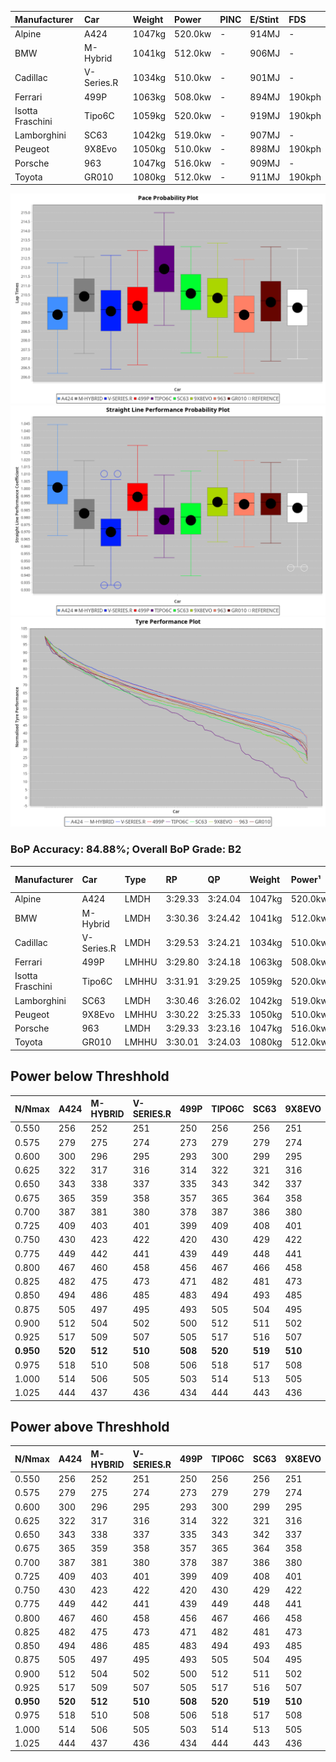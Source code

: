 | Manufacturer     | Car        | Weight | Power   | PINC    | E/Stint | FDS     |
|:-|:-|:-|:-|:-|:-|:-|
| Alpine           | A424       | 1047kg | 520.0kw |    -    | 914MJ   |    -    |
| BMW              | M-Hybrid   | 1041kg | 512.0kw |    -    | 906MJ   |    -    |
| Cadillac         | V-Series.R | 1034kg | 510.0kw |    -    | 901MJ   |    -    |
| Ferrari          | 499P       | 1063kg | 508.0kw |    -    | 894MJ   | 190kph  |
| Isotta Fraschini | Tipo6C     | 1059kg | 520.0kw |    -    | 919MJ   | 190kph  |
| Lamborghini      | SC63       | 1042kg | 519.0kw |    -    | 907MJ   |    -    |
| Peugeot          | 9X8Evo     | 1050kg | 510.0kw |    -    | 898MJ   | 190kph  |
| Porsche          | 963        | 1047kg | 516.0kw |    -    | 909MJ   |    -    |
| Toyota           | GR010      | 1080kg | 512.0kw |    -    | 911MJ   | 190kph  |

![PACECHART](./IMG/CUSTOM.png)
![STRAIGHTLINEPERFORMANCECHART](./IMG/CUSTOM_sp.png)
![TYREPERFORMANCECHART](./IMG/CUSTOM_tw.png)

### BoP Accuracy: 84.88%; Overall BoP Grade: B2
| Manufacturer     | Car        | Type  | RP      | QP      | Weight | Power¹  | Threshhold | PINC    | Power²   | E/Stint | AVG Vmax  | FDS     | RDLC | L/Stint | BOP-Grade | Model Accuracy | Model Points | Match% | SimDiff |
|:-|:-|:-|:-|:-|:-|:-|:-|:-|:-|:-|:-|:-|:-|:-|:-|:-|:-|:-|:-|
| Alpine           | A424       | LMDH  | 3:29.33 | 3:24.04 | 1047kg | 520.0kw | 210.0kph   |    -    | 520.00kw |  914MJ  | 335.21kph |    -    | 1.01 | 12      | -C1       | 100.00%        | 946          | 79.87% | -1.13   |
| BMW              | M-Hybrid   | LMDH  | 3:30.36 | 3:24.42 | 1041kg | 512.0kw | 210.0kph   |    -    | 512.00kw |  906MJ  | 331.59kph |    -    | 1.02 | 12      | ~A1       | 100.00%        | 1998         | 97.34% | -0.71   |
| Cadillac         | V-Series.R | LMDH  | 3:29.53 | 3:24.21 | 1034kg | 510.0kw | 210.0kph   |    -    | 510.00kw |  901MJ  | 329.35kph |    -    | 1.03 | 12      | -B1       | 98.11%         | 3991         | 88.60% | +0.13   |
| Ferrari          | 499P       | LMHHU | 3:29.80 | 3:24.18 | 1063kg | 508.0kw | 210.0kph   |    -    | 508.00kw |  894MJ  | 331.80kph | 190kph  | 1.03 | 12      | ~A1       | 98.72%         | 4180         | 95.11% | +0.22   |
| Isotta Fraschini | Tipo6C     | LMHHU | 3:31.91 | 3:29.25 | 1059kg | 520.0kw | 210.0kph   |    -    | 520.00kw |  919MJ  | 330.80kph | 190kph  | 1.04 | 12      | +Ω1       | 97.73%         | 129          | 31.24% | +0.73   |
| Lamborghini      | SC63       | LMDH  | 3:30.46 | 3:26.02 | 1042kg | 519.0kw | 210.0kph   |    -    | 519.00kw |  907MJ  | 331.53kph |    -    | 1.05 | 12      | +A2       | 100.00%        | 784          | 93.11% | +0.28   |
| Peugeot          | 9X8Evo     | LMHHU | 3:30.22 | 3:25.33 | 1050kg | 510.0kw | 210.0kph   |    -    | 510.00kw |  898MJ  | 332.18kph | 190kph  | 1.01 | 12      | ~A1       | 100.00%        | 636          | 96.58% | +0.21   |
| Porsche          | 963        | LMDH  | 3:29.33 | 3:23.16 | 1047kg | 516.0kw | 210.0kph   |    -    | 516.00kw |  909MJ  | 332.81kph |    -    | 1.01 | 12      | -B2       | 99.91%         | 11713        | 82.31% | +0.09   |
| Toyota           | GR010      | LMHHU | 3:30.01 | 3:24.03 | 1080kg | 512.0kw | 210.0kph   |    -    | 512.00kw |  911MJ  | 330.41kph | 190kph  | 1.01 | 12      | ~A1       | 99.90%         | 3123         | 99.76% | +0.17   |

## Power below Threshhold
| N/Nmax    | A424    | M-HYBRID | V-SERIES.R | 499P    | TIPO6C  | SC63    | 9X8EVO  | 963     | GR010   |
|:-|:-|:-|:-|:-|:-|:-|:-|:-|:-|
|  0.550    |  256    |  252     |  251       |  250    |  256    |  256    |  251    |  254    |  252    |
|  0.575    |  279    |  275     |  274       |  273    |  279    |  279    |  274    |  277    |  275    |
|  0.600    |  300    |  296     |  295       |  293    |  300    |  299    |  295    |  298    |  296    |
|  0.625    |  322    |  317     |  316       |  314    |  322    |  321    |  316    |  319    |  317    |
|  0.650    |  343    |  338     |  337       |  335    |  343    |  342    |  337    |  340    |  338    |
|  0.675    |  365    |  359     |  358       |  357    |  365    |  364    |  358    |  362    |  359    |
|  0.700    |  387    |  381     |  380       |  378    |  387    |  386    |  380    |  384    |  381    |
|  0.725    |  409    |  403     |  401       |  399    |  409    |  408    |  401    |  406    |  403    |
|  0.750    |  430    |  423     |  422       |  420    |  430    |  429    |  422    |  427    |  423    |
|  0.775    |  449    |  442     |  441       |  439    |  449    |  448    |  441    |  446    |  442    |
|  0.800    |  467    |  460     |  458       |  456    |  467    |  466    |  458    |  463    |  460    |
|  0.825    |  482    |  475     |  473       |  471    |  482    |  481    |  473    |  478    |  475    |
|  0.850    |  494    |  486     |  485       |  483    |  494    |  493    |  485    |  490    |  486    |
|  0.875    |  505    |  497     |  495       |  493    |  505    |  504    |  495    |  501    |  497    |
|  0.900    |  512    |  504     |  502       |  500    |  512    |  511    |  502    |  508    |  504    |
|  0.925    |  517    |  509     |  507       |  505    |  517    |  516    |  507    |  513    |  509    |
| **0.950** | **520** | **512**  | **510**    | **508** | **520** | **519** | **510** | **516** | **512** |
|  0.975    |  518    |  510     |  508       |  506    |  518    |  517    |  508    |  514    |  510    |
|  1.000    |  514    |  506     |  505       |  503    |  514    |  513    |  505    |  510    |  506    |
|  1.025    |  444    |  437     |  436       |  434    |  444    |  443    |  436    |  441    |  437    |

## Power above Threshhold
| N/Nmax    | A424    | M-HYBRID | V-SERIES.R | 499P    | TIPO6C  | SC63    | 9X8EVO  | 963     | GR010   |
|:-|:-|:-|:-|:-|:-|:-|:-|:-|:-|
|  0.550    |  256    |  252     |  251       |  250    |  256    |  256    |  251    |  254    |  252    |
|  0.575    |  279    |  275     |  274       |  273    |  279    |  279    |  274    |  277    |  275    |
|  0.600    |  300    |  296     |  295       |  293    |  300    |  299    |  295    |  298    |  296    |
|  0.625    |  322    |  317     |  316       |  314    |  322    |  321    |  316    |  319    |  317    |
|  0.650    |  343    |  338     |  337       |  335    |  343    |  342    |  337    |  340    |  338    |
|  0.675    |  365    |  359     |  358       |  357    |  365    |  364    |  358    |  362    |  359    |
|  0.700    |  387    |  381     |  380       |  378    |  387    |  386    |  380    |  384    |  381    |
|  0.725    |  409    |  403     |  401       |  399    |  409    |  408    |  401    |  406    |  403    |
|  0.750    |  430    |  423     |  422       |  420    |  430    |  429    |  422    |  427    |  423    |
|  0.775    |  449    |  442     |  441       |  439    |  449    |  448    |  441    |  446    |  442    |
|  0.800    |  467    |  460     |  458       |  456    |  467    |  466    |  458    |  463    |  460    |
|  0.825    |  482    |  475     |  473       |  471    |  482    |  481    |  473    |  478    |  475    |
|  0.850    |  494    |  486     |  485       |  483    |  494    |  493    |  485    |  490    |  486    |
|  0.875    |  505    |  497     |  495       |  493    |  505    |  504    |  495    |  501    |  497    |
|  0.900    |  512    |  504     |  502       |  500    |  512    |  511    |  502    |  508    |  504    |
|  0.925    |  517    |  509     |  507       |  505    |  517    |  516    |  507    |  513    |  509    |
| **0.950** | **520** | **512**  | **510**    | **508** | **520** | **519** | **510** | **516** | **512** |
|  0.975    |  518    |  510     |  508       |  506    |  518    |  517    |  508    |  514    |  510    |
|  1.000    |  514    |  506     |  505       |  503    |  514    |  513    |  505    |  510    |  506    |
|  1.025    |  444    |  437     |  436       |  434    |  444    |  443    |  436    |  441    |  437    |
